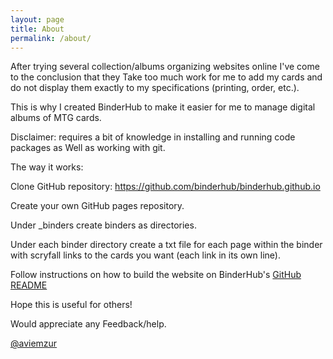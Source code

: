 ```yaml
---
layout: page
title: About
permalink: /about/
---
```


After trying several collection/albums organizing websites online I've come to the conclusion that they Take too much work for me to add my cards and do not display them exactly to my specifications (printing, order, etc.).

This is why I created BinderHub to make it easier for me to manage digital albums of MTG cards.

Disclaimer: requires a bit of knowledge in installing and running code packages as Well as working with git.

The way it works:

Clone GitHub repository: https://github.com/binderhub/binderhub.github.io

Create your own GitHub pages repository.

Under _binders create binders as directories.

Under each binder directory create a txt file for each page within the binder with scryfall links to the cards you want (each link in its own line).

Follow instructions on how to build the website on BinderHub's [GitHub README](https://github.com/binderhub/binderhub.github.io)

Hope this is useful for others!

Would appreciate any Feedback/help.

[@aviemzur](https://twitter.com/aviemzur)
